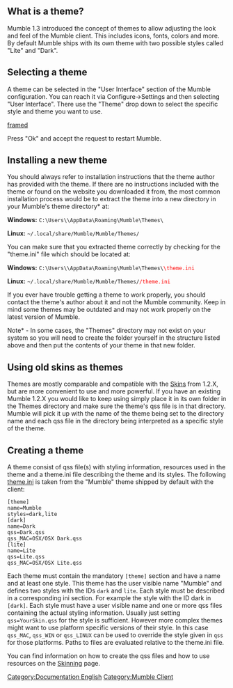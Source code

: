 ## What is a theme?

Mumble 1.3 introduced the concept of themes to allow adjusting the look
and feel of the Mumble client. This includes icons, fonts, colors and
more. By default Mumble ships with its own theme with two possible
styles called "Lite" and "Dark".

## Selecting a theme

A theme can be selected in the "User Interface" section of the Mumble
configuration. You can reach it via Configure-\>Settings and then
selecting "User Interface". There use the "Theme" drop down to select
the specific style and theme you want to use.

[framed](File:MumbleThemeSelection.png "wikilink")

Press "Ok" and accept the request to restart Mumble.

## Installing a new theme

You should always refer to installation instructions that the theme
author has provided with the theme. If there are no instructions
included with the theme or found on the website you downloaded it from,
the most common installation process would be to extract the theme into
a new directory in your Mumble's theme directory\* at:

**Windows:** `C:\Users\`<YOURUSERNAME>`\AppData\Roaming\Mumble\Themes\`

**Linux:** `~/.local/share/Mumble/Mumble/Themes/`

You can make sure that you extracted theme correctly by checking for the
"theme.ini" file which should be located at:

**Windows:**
`C:\Users\`<YOURUSERNAME>`\AppData\Roaming\Mumble\Themes\`<span style="color:red"><Name of the new Theme>`\theme.ini`</span>

**Linux:**
`~/.local/share/Mumble/Mumble/Themes/`<span style="color:red"><Name of the new Theme>`/theme.ini`</span>

If you ever have trouble getting a theme to work properly, you should
contact the theme's author about it and not the Mumble community. Keep
in mind some themes may be outdated and may not work properly on the
latest version of Mumble.

Note\* - In some cases, the "Themes" directory may not exist on your
system so you will need to create the folder yourself in the structure
listed above and then put the contents of your theme in that new folder.

## Using old skins as themes

Themes are mostly comparable and compatible with the
[Skins](Skins "wikilink") from 1.2.X, but are more convenient to use and
more powerful. If you have an existing Mumble 1.2.X you would like to
keep using simply place it in its own folder in the Themes directory and
make sure the theme's qss file is in that directory. Mumble will pick it
up with the name of the theme being set to the directory name and each
qss file in the directory being interpreted as a specific style of the
theme.

## Creating a theme

A theme consist of qss file(s) with styling information, resources used
in the theme and a theme.ini file describing the theme and its styles.
The following
[theme.ini](https://github.com/mumble-voip/mumble-theme/blob/master/theme.ini)
is taken from the "Mumble" theme shipped by default with the client:

    [theme]
    name=Mumble
    styles=dark,lite
    [dark]
    name=Dark
    qss=Dark.qss
    qss_MAC=OSX/OSX Dark.qss
    [lite]
    name=Lite
    qss=Lite.qss
    qss_MAC=OSX/OSX Lite.qss

Each theme must contain the mandatory `[theme]` section and have a name
and at least one style. This theme has the user visible name "Mumble"
and defines two styles with the IDs `dark` and `lite`. Each style must
be described in a corresponding ini section. For example the style with
the ID dark in `[dark]`. Each style must have a user visible name and
one or more qss files containing the actual styling information. Usually
just setting `qss=YourSkin.qss` for the style is sufficient. However
more complex themes might want to use platform specific versions of
their style. In this case `qss_MAC`, `qss_WIN` or `qss_LINUX` can be
used to override the style given in `qss` for those platforms. Paths to
files are evaluated relative to the theme.ini file.

You can find information on how to create the qss files and how to use
resources on the [Skinning](Skinning "wikilink") page.

[Category:Documentation
English](Category:Documentation_English "wikilink") [Category:Mumble
Client](Category:Mumble_Client "wikilink")